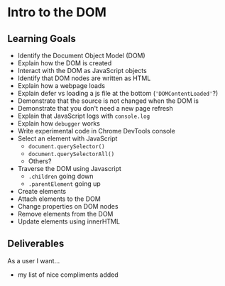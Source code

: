 # Intro to the DOM

## Learning Goals
* Identify the Document Object Model (DOM)
* Explain how the DOM is created
* Interact with the DOM as JavaScript objects
* Identify that DOM nodes are written as HTML
* Explain how a webpage loads
* Explain defer vs loading a js file at the bottom (`'DOMContentLoaded'`?)
* Demonstrate that the source is not changed when the DOM is
* Demonstrate that you don't need a new page refresh
* Explain that JavaScript logs with `console.log`
* Explain how `debugger` works
* Write experimental code in Chrome DevTools console
* Select an element with JavaScript
  * `document.querySelector()`
  * `document.querySelectorAll()`
  * Others?
* Traverse the DOM using Javascript
  * `.children` going down
  * `.parentElement` going up
* Create elements
* Attach elements to the DOM
* Change properties on DOM nodes
* Remove elements from the DOM
* Update elements using innerHTML

## Deliverables
As a user I want...
<!-- * nicer styling on my app -->
<!-- * the weird `<em>` tag removed -->
* my list of nice compliments added
